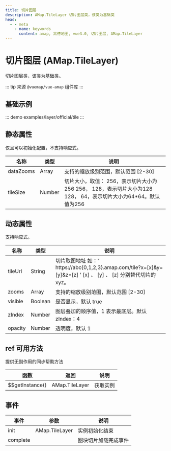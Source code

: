 ```yaml
---
title: 切片图层
description: AMap.TileLayer 切片图层类，该类为基础类
head:
  - - meta
    - name: keywords
      content: amap, 高德地图, vue3.0, 切片图层, AMap.TileLayer
---
```


# 切片图层 (AMap.TileLayer)
切片图层类，该类为基础类。

::: tip
来源 ```@vuemap/vue-amap``` 组件库
:::

## 基础示例

::: demo
examples/layer/official/tile
:::


## 静态属性
仅且可以初始化配置，不支持响应式。

名称 | 类型 | 说明
---|---|---|
dataZooms | Array | 支持的缩放级别范围，默认范围 [2-30]
tileSize | Number | 切片大小，取值： 256，表示切片大小为256 256， 128，表示切片大小为128 128， 64，表示切片大小为64*64。默认值为256

## 动态属性
支持响应式。

名称 | 类型 | 说明
---|---|---|
tileUrl | String | 切片取图地址 如：' https://abc{0,1,2,3}.amap.com/tile?x=[x]&y=[y]&z=[z] ' [x] 、 [y] 、 [z] 分别替代切片的xyz。
zooms | Array | 支持的缩放级别范围，默认范围 [2-30]
visible | Boolean | 是否显示，默认 true
zIndex | Number | 图层叠加的顺序值，1 表示最底层。默认 zIndex：4
opacity | Number | 透明度，默认 1

## ref 可用方法
提供无副作用的同步帮助方法

函数 | 返回 | 说明
---|---|---|
$$getInstance() | AMap.TileLayer | 获取实例

## 事件

事件 | 参数 | 说明
---|---|---|
init | AMap.TileLayer | 实例初始化结束
complete |  | 图块切片加载完成事件

